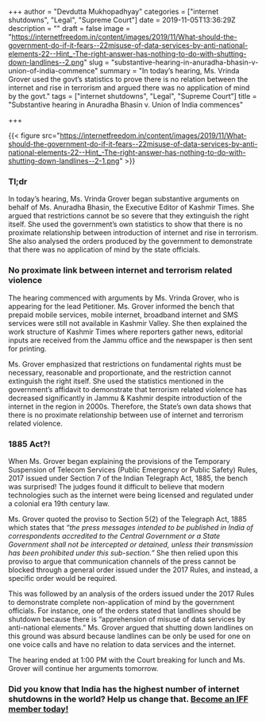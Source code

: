 +++
author = "Devdutta Mukhopadhyay"
categories = ["internet shutdowns", "Legal", "Supreme Court"]
date = 2019-11-05T13:36:29Z
description = ""
draft = false
image = "https://internetfreedom.in/content/images/2019/11/What-should-the-government-do-if-it-fears--22misuse-of-data-services-by-anti-national-elements-22--Hint_-The-right-answer-has-nothing-to-do-with-shutting-down-landlines--2.png"
slug = "substantive-hearing-in-anuradha-bhasin-v-union-of-india-commence"
summary = "In today’s hearing, Ms. Vrinda Grover used the govt’s statistics to prove there is no relation between the internet and rise in terrorism and argued there was no application of mind by the govt."
tags = ["internet shutdowns", "Legal", "Supreme Court"]
title = "Substantive hearing in Anuradha Bhasin v. Union of India commences"

+++


{{< figure src="https://internetfreedom.in/content/images/2019/11/What-should-the-government-do-if-it-fears--22misuse-of-data-services-by-anti-national-elements-22--Hint_-The-right-answer-has-nothing-to-do-with-shutting-down-landlines--2-1.png" >}}

### Tl;dr

In today’s hearing, Ms. Vrinda Grover began substantive arguments on behalf of Ms. Anuradha Bhasin, the Executive Editor of Kashmir Times. She argued that restrictions cannot be so severe that they extinguish the right itself. She used the government’s own statistics to show that there is no proximate relationship between introduction of internet and rise in terrorism. She also analysed the orders produced by the government to demonstrate that there was no application of mind by the state officials.

### No proximate link between internet and terrorism related violence

The hearing commenced with arguments by Ms. Vrinda Grover, who is appearing for the lead Petitioner. Ms. Grover informed the bench that prepaid mobile services, mobile internet, broadband internet and SMS services were still not available in Kashmir Valley. She then explained the work structure of Kashmir Times where reporters gather news, editorial inputs are received from the Jammu office and the newspaper is then sent for printing.

Ms. Grover emphasized that restrictions on fundamental rights must be necessary, reasonable and proportionate, and the restriction cannot extinguish the right itself. She used the statistics mentioned in the government’s affidavit to demonstrate that terrorism related violence has decreased significantly in Jammu & Kashmir despite introduction of the internet in the region in 2000s. Therefore, the State’s own data shows that there is no proximate relationship between use of internet and terrorism related violence.

### 1885 Act?!

When Ms. Grover began explaining the provisions of the Temporary Suspension of Telecom Services (Public Emergency or Public Safety) Rules, 2017 issued under Section 7 of the Indian Telegraph Act, 1885, the bench was surprised! The judges found it difficult to believe that modern technologies such as the internet were being licensed and regulated under a colonial era 19th century law.

Ms. Grover quoted the proviso to Section 5(2) of the Telegraph Act, 1885 which states that _“the press messages intended to be published in India of correspondents accredited to the Central Government or a State Government shall not be intercepted or detained, unless their transmission has been prohibited under this sub-section.”_ She then relied upon this proviso to argue that communication channels of the press cannot be blocked through a general order issued under the 2017 Rules, and instead, a specific order would be required.

This was followed by an analysis of the orders issued under the 2017 Rules to demonstrate complete non-application of mind by the government officials. For instance, one of the orders stated that landlines should be shutdown because there is “apprehension of misuse of data services by anti-national elements.” Ms. Grover argued that shutting down landlines on this ground was absurd because landlines can be only be used for one on one voice calls and have no relation to data services and the internet.

The hearing ended at 1:00 PM with the Court breaking for lunch and Ms. Grover will continue her arguments tomorrow.

### Did you know that India has the highest number of internet shutdowns in the world? Help us change that. [Become an IFF member today!](https://internetfreedom.in/donate/)





